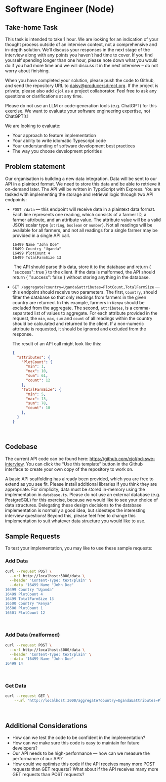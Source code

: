 # Software Engineer (Node)

## Take-home Task

This task is intended to take 1 hour. We are looking for an indication of your thought process outside of an interview context, not a comprehensive and in-depth solution. We’ll discuss your responses in the next stage of the interview along with any points you haven’t had time to cover. If you find yourself spending longer than one hour, please note down what you would do if you had more time and we will discuss it in the next interview – do not worry about finishing.

When you have completed your solution, please push the code to Github, and send the repository URL to daisy@producersdirect.org. If the project is private, please also add `cjol` as a project collaborator. Feel free to ask any questions or clarifications at any time.

Please do not use an LLM or code-generation tools (e.g. ChatGPT) for this exercise. We want to evaluate your software engineering expertise, not ChatGPT’s!

We are looking to evaluate:
- Your approach to feature implementation
- Your ability to write idiomatic Typescript code
- Your understanding of software development best practices
- The way you choose development priorities


## Problem statement
Our organisation is building a new data integration. Data will be sent to our API in a plaintext format. We need to store this data and be able to retrieve it on-demand later. The API will be written in TypeScript with Express.
You are tasked with implementing the storage and retrieval logic through two API endpoints:

- `POST /data` — this endpoint will receive data in a plaintext data format. Each line represents one reading, which consists of a farmer ID, a farmer attribute, and an attribute value. The attribute value will be a valid JSON scalar type (`string`, `boolean` or `number`). Not all readings will be available for all farmers, and not all readings for a single farmer may be provided in a single API call.
  ```
  16499 Name "John Doe"
  16499 Country "Uganda"
  16499 PlotCount 4
  16499 TotalFarmSize 13
  ```
  ​
  The API should parse this data, store it to the database and return { "success": true } to the client. If the data is malformed, the API should return { "success": false } without storing anything in the database.

- `GET /aggregate?country=Uganda&attributes=PlotCount,TotalFarmSize` — this endpoint should receive two parameters. The first, `Country`, should filter the database so that only readings from farmers in the given country are returned. In this example, farmers in `Kenya` should be excluded from the aggregate. The second, `attributes`, is a comma-separated list of values to aggregate. For each attribute provided in the request, the `min`, `max`, `sum` and `count` of all readings within the country should be calculated and returned to the client. If a non-numeric attribute is requested, it should be ignored and excluded from the response.

  The result of an API call might look like this:
  ```json
  {
    "attributes": {
      "PlotCount": {
        "min": 1,
        "max": 10,
        "sum": 61,
        "count": 12
      },
      "TotalFarmSize": {
        "min": 5,
        "max": 13,
        "sum": 78,
        "count": 10
      },
    }
  }
  ```

​
## Codebase
The current API code can be found here: https://github.com/cjol/pd-swe-interview. You can click the “Use this template” button in the Github interface to create your own copy of the repository to work on.

A basic API scaffolding has already been provided, which you are free to extend as you see fit. Please install additional libraries if you think they are appropriate. For simplicity, data must be stored in-memory using the implementation in `database.ts`. Please do not use an external database (e.g. PostgreSQL) for this exercise, because we would like to see your choice of data structures. Delegating these design decisions to the database implementation is normally a good idea, but sidesteps the interesting interview questions! Beyond this, please feel free to change this implementation to suit whatever data structure you would like to use.

## Sample Requests
To test your implementation, you may like to use these sample requests:

### Add Data
```sh
curl --request POST \
  --url http://localhost:3000/data \
  --header 'Content-Type: text/plain' \
  --data '16499 Name "John Doe"
16499 Country "Uganda"
16499 PlotCount 4
16499 TotalFarmSize 13
16500 Country "Kenya"
16500 PlotCount 1
16501 PlotCount 12
```
​
### Add Data (malformed)
```sh
curl --request POST \
  --url http://localhost:3000/data \
  --header 'Content-Type: text/plain' \
  --data '16499 Name "John Doe"
16499 14
```
​
### Get Data
```sh
curl --request GET \
    --url 'http://localhost:3000/aggregate?country=Uganda&attributes=PlotCount,TotalFarmSize`
```
​
## Additional Considerations
- How can we test the code to be confident in the implementation?
- How can we make sure this code is easy to maintain for future developers?
- Our API needs to be high-performance — how can we measure the performance of our API?
- How could we optimise this code if the API receives many more POST requests than GET requests? What about if the API receives many more GET requests than POST requests?